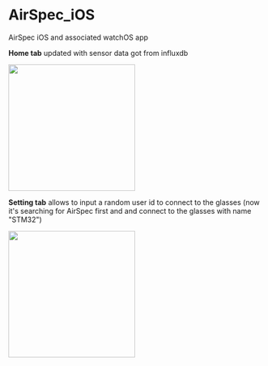 # AirSpec_iOS
AirSpec iOS and associated watchOS app

**Home tab** updated with sensor data got from influxdb

<img src="https://user-images.githubusercontent.com/16971026/208963684-47fbb68e-fbc9-46a6-9b10-b087e3f5c58b.PNG" width="250">


**Setting tab** allows to input a random user id to connect to the glasses (now it's searching for AirSpec first and and connect to the glasses with name "STM32")

<img src="https://user-images.githubusercontent.com/16971026/209242839-7cd3dfa8-5906-4381-b0b6-aac8e6b63b81.PNG" width="250">
